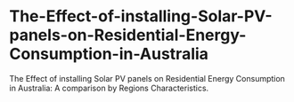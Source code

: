 # The-Effect-of-installing-Solar-PV-panels-on-Residential-Energy-Consumption-in-Australia
The Effect of installing Solar PV panels on Residential Energy Consumption in Australia: A comparison by Regions Characteristics.
